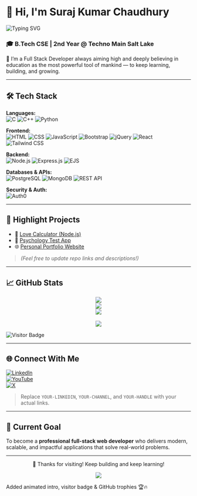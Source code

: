 # 👋 Hi, I'm Suraj Kumar Chaudhury

![Typing SVG](https://readme-typing-svg.herokuapp.com?font=Fira+Code&duration=3000&pause=1000&color=00F2FF&width=435&lines=Full+Stack+Web+Developer;Passionate+about+learning+%26+building)

### 🎓 B.Tech CSE | 2nd Year @ Techno Main Salt Lake

🚀 I’m a Full Stack Developer always aiming high and deeply believing in education as the most powerful tool of mankind — to keep learning, building, and growing.

---

## 🛠️ Tech Stack

**Languages:**  
![C](https://img.shields.io/badge/C-00599C?style=for-the-badge&logo=c&logoColor=white)
![C++](https://img.shields.io/badge/C++-00599C?style=for-the-badge&logo=c%2b%2b&logoColor=white)
![Python](https://img.shields.io/badge/Python-3776AB?style=for-the-badge&logo=python&logoColor=white)

**Frontend:**  
![HTML](https://img.shields.io/badge/HTML5-E34F26?style=for-the-badge&logo=html5&logoColor=white)
![CSS](https://img.shields.io/badge/CSS3-1572B6?style=for-the-badge&logo=css3&logoColor=white)
![JavaScript](https://img.shields.io/badge/JavaScript-F7DF1E?style=for-the-badge&logo=javascript&logoColor=black)
![Bootstrap](https://img.shields.io/badge/Bootstrap-7952B3?style=for-the-badge&logo=bootstrap&logoColor=white)
![jQuery](https://img.shields.io/badge/jQuery-0769AD?style=for-the-badge&logo=jquery&logoColor=white)
![React](https://img.shields.io/badge/React-20232A?style=for-the-badge&logo=react&logoColor=61DAFB)
![Tailwind CSS](https://img.shields.io/badge/Tailwind_CSS-38B2AC?style=for-the-badge&logo=tailwind-css&logoColor=white)

**Backend:**  
![Node.js](https://img.shields.io/badge/Node.js-339933?style=for-the-badge&logo=nodedotjs&logoColor=white)
![Express.js](https://img.shields.io/badge/Express.js-000000?style=for-the-badge&logo=express&logoColor=white)
![EJS](https://img.shields.io/badge/EJS-ffb13b?style=for-the-badge)

**Databases & APIs:**  
![PostgreSQL](https://img.shields.io/badge/PostgreSQL-336791?style=for-the-badge&logo=postgresql&logoColor=white)
![MongoDB](https://img.shields.io/badge/MongoDB-4EA94B?style=for-the-badge&logo=mongodb&logoColor=white)
![REST API](https://img.shields.io/badge/REST%20API-FF6C37?style=for-the-badge&logo=api&logoColor=white)

**Security & Auth:**  
![Auth0](https://img.shields.io/badge/Auth%20%26%20Security-292929?style=for-the-badge&logo=auth0&logoColor=white)

---

## 📌 Highlight Projects

- 💖 [Love Calculator (Node.js)](https://github.com/SurajKumarChaudhury/love-calculator-nodejs)
- 🧠 [Psychology Test App](https://github.com/SurajKumarChaudhury/psychology-test)
- 🌐 [Personal Portfolio Website](https://github.com/SurajKumarChaudhury/portfolio)

> *(Feel free to update repo links and descriptions!)*

---

## 📈 GitHub Stats

<p align="center">
  <img src="https://github-readme-stats.vercel.app/api?username=SurajKumarChaudhury&show_icons=true&theme=tokyonight" />
  <br/>
  <img src="https://github-readme-streak-stats.herokuapp.com/?user=SurajKumarChaudhury&theme=tokyonight" />
  <br/>
  <img src="https://github-readme-stats.vercel.app/api/top-langs/?username=SurajKumarChaudhury&layout=compact&theme=tokyonight" />
  <br/><br/>
  <img src="https://github-profile-trophy.vercel.app/?username=SurajKumarChaudhury&theme=tokyonight&row=1&no-bg=true" />
</p>

![Visitor Badge](https://komarev.com/ghpvc/?username=SurajKumarChaudhury&label=Profile%20Views&color=0e75b6&style=flat)

---

## 🌐 Connect With Me

[![LinkedIn](https://img.shields.io/badge/LinkedIn-%230077B5.svg?style=for-the-badge&logo=linkedin&logoColor=white)](https://www.linkedin.com/in/YOUR-LINKEDIN)  
[![YouTube](https://img.shields.io/badge/YouTube-%23FF0000.svg?style=for-the-badge&logo=youtube&logoColor=white)](https://www.youtube.com/@YOUR-CHANNEL)  
[![X](https://img.shields.io/badge/X-%231DA1F2.svg?style=for-the-badge&logo=x&logoColor=white)](https://twitter.com/YOUR-HANDLE)

> Replace `YOUR-LINKEDIN`, `YOUR-CHANNEL`, and `YOUR-HANDLE` with your actual links.

---

## 🎯 Current Goal

To become a **professional full-stack web developer** who delivers modern, scalable, and impactful applications that solve real-world problems.

---

<p align="center">
  🚀 Thanks for visiting! Keep building and keep learning!
</p>

<p align="center">
  <img src="https://capsule-render.vercel.app/api?type=waving&color=gradient&height=100&section=footer"/>
</p>
Added animated intro, visitor badge & GitHub trophies 🏆🔥

